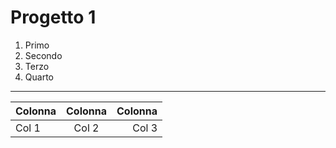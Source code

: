 
# Progetto 1

1. Primo
2. Secondo
3. Terzo
4. Quarto

***
|   Colonna     | Colonna       | Colonna  |
| ------------- |:-------------:| --------:|
| Col 1         | Col 2         | Col 3    |
